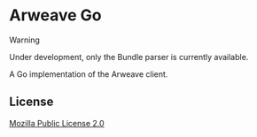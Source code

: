 # Arweave Go

> [!WARNING]  
> Under development, only the Bundle parser is currently available.

A Go implementation of the Arweave client.

## License

[Mozilla Public License 2.0](LICENSE)
